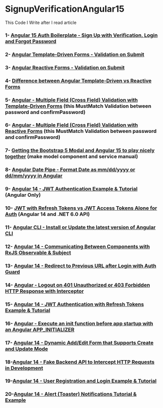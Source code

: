 # SignupVerificationAngular15
 This Code I Write after I read article 

### 1- [Angular 15 Auth Boilerplate - Sign Up with Verification, Login and Forgot Password](https://jasonwatmore.com/angular-15-auth-boilerplate-sign-up-with-verification-login-and-forgot-password#home-component-html)
<!--   
other source control is 
https://github.com/cornflourblue/angular-15-signup-verification-boilerplate
-->
### 2- [Angular Template-Driven Forms - Validation on Submit](https://jasonwatmore.com/angular-template-driven-forms-validation-on-submit)
### 3- [Angular Reactive Forms - Validation on Submit](https://jasonwatmore.com/angular-reactive-forms-validation-on-submit)
### 4- [Difference between Angular Template-Driven vs Reactive Forms](https://jasonwatmore.com/angular-template-driven-vs-reactive-forms)
### 5- [Angular - Multiple Field (Cross Field) Validation with Template-Driven Forms](https://jasonwatmore.com/angular-multiple-field-cross-field-validation-with-template-driven-forms)  (this MustMatch Validation between password and confirmPassword)
### 6- [Angular - Multiple Field (Cross Field) Validation with Reactive Forms](https://jasonwatmore.com/angular-multiple-field-cross-field-validation-with-reactive-forms)  (this MustMatch Validation between password and confirmPassword)
### 7- [Getting the Bootstrap 5 Modal and Angular 15 to play nicely together](https://jasonwatmore.com/getting-the-bootstrap-5-modal-and-angular-15-to-play-nicely-together) (make model component and service manual)
### 8- [Angular Date Pipe - Format Date as mm/dd/yyyy or dd/mm/yyyy in Angular](https://jasonwatmore.com/angular-date-pipe-format-date-as-mm-dd-yyyy-or-dd-mm-yyyy-in-angular)
<!--   
other source control is 
[https://github.com/cornflourblue/angular-15-signup-verification-boilerplate](https://github.com/cornflourblue/bootstrap-5-modal-angular-15)https://github.com/cornflourblue/bootstrap-5-modal-angular-15
-->
### 9- [Angular 14 - JWT Authentication Example & Tutorial](https://jasonwatmore.com/post/2022/11/15/angular-14-jwt-authentication-example-tutorial) (Angular Only)
### 10- [JWT with Refresh Tokens vs JWT Access Tokens Alone for Auth](https://jasonwatmore.com/jwt-with-refresh-tokens-vs-jwt-access-tokens-alone-for-auth) (Angular 14 and .NET 6.0 API)

### 11- [Angular CLI - Install or Update the latest version of Angular CLI](https://jasonwatmore.com/post/2022/11/09/angular-cli-install-or-update-the-latest-version-of-angular-cli)

### 12- [Angular 14 - Communicating Between Components with RxJS Observable & Subject](https://jasonwatmore.com/post/2022/11/17/angular-14-communicating-between-components-with-rxjs-observable-subject)
### 13- [Angular 14 - Redirect to Previous URL after Login with Auth Guard](https://jasonwatmore.com/post/2022/12/01/angular-14-redirect-to-previous-url-after-login-with-auth-guard)
### 14- [Angular - Logout on 401 Unauthorized or 403 Forbidden HTTP Response with Interceptor](https://jasonwatmore.com/post/2022/12/02/angular-logout-on-401-unauthorized-or-403-forbidden-http-response-with-interceptor)
### 15- [Angular 14 - JWT Authentication with Refresh Tokens Example & Tutorial](https://jasonwatmore.com/post/2022/12/08/angular-14-jwt-authentication-with-refresh-tokens-example-tutorial)
### 16- [Angular - Execute an init function before app startup with an Angular APP_INITIALIZER](https://jasonwatmore.com/post/2022/12/09/angular-execute-an-init-function-before-app-startup-with-an-angular-app-initializer)
### 17- [Angular 14 - Dynamic Add/Edit Form that Supports Create and Update Mode](https://jasonwatmore.com/post/2022/12/05/angular-14-dynamic-add-edit-form-that-supports-create-and-update-mode)
### 18-[Angular 14 - Fake Backend API to Intercept HTTP Requests in Development](https://jasonwatmore.com/post/2022/11/30/angular-14-fake-backend-api-to-intercept-http-requests-in-development)
### 19-[Angular 14 - User Registration and Login Example & Tutorial](https://jasonwatmore.com/post/2022/11/29/angular-14-user-registration-and-login-example-tutorial)
### 20-[Angular 14 - Alert (Toaster) Notifications Tutorial & Example](https://jasonwatmore.com/post/2022/11/23/angular-14-alert-toaster-notifications-tutorial-example)
